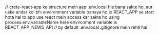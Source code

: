 // crete-react-app ke structure mein aap .env.local file bana sakte ho, aur uske andar koi bhi     environment variable banaya ho jo REACT_APP se start hota hai to app use react mein access kar sakte ho using process.env.variableName
here environment variable is REACT_APP_NEWS_API
// by default .env.local .gitignore mein rehti hai